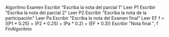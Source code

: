 Algoritmo Examen
	Escribir "Escriba la nota del parcial 1"
	Leer P1
	Escribir "Escriba la nota del parcial 2"
	Leer P2
	Escribir "Escriba la nota de la participación"
	Leer Pa
	Escribir "Escriba la nota del Examen final"
	Leer EF
	f = ((P1 * 0.25) + (P2 * 0.25) + (Pa * 0.2) + (EF * 0.3))
	Escribir "Nota final ", f
FinAlgoritmo
